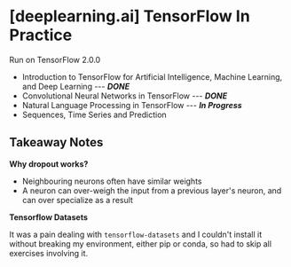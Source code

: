 # [deeplearning.ai] TensorFlow In Practice

Run on TensorFlow 2.0.0

- Introduction to TensorFlow for Artificial Intelligence, Machine Learning, and Deep Learning --- ***DONE***
- Convolutional Neural Networks in TensorFlow --- ***DONE***
- Natural Language Processing in TensorFlow --- ***In Progress***
- Sequences, Time Series and Prediction

## Takeaway Notes

**Why dropout works?**
- Neighbouring neurons often have similar weights
- A neuron can over-weigh the input from a previous layer's neuron, and can over specialize as a result

**Tensorflow Datasets**

It was a pain dealing with `tensorflow-datasets` and I couldn't install it without breaking my environment, either pip or conda, so had to skip all exercises involving it.